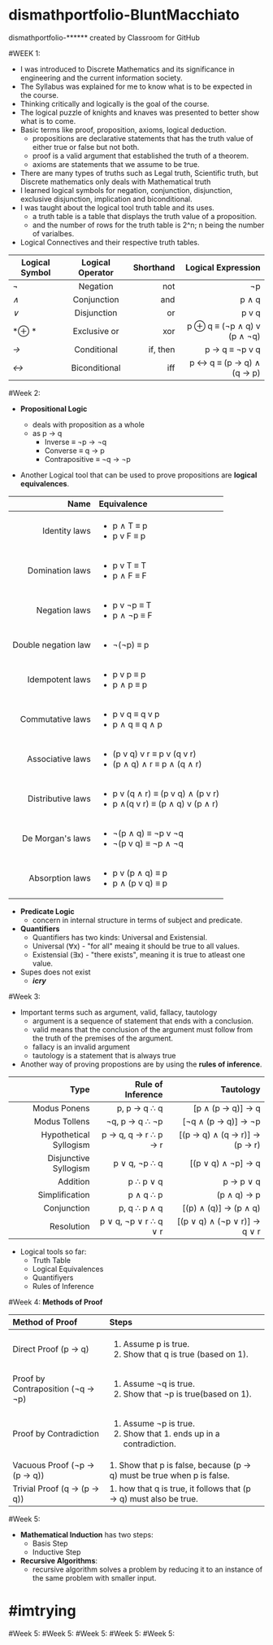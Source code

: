 # dismathportfolio-BluntMacchiato
dismathportfolio-****** created by Classroom for GitHub

#WEEK 1:
- I was introduced to Discrete Mathematics and its significance in engineering and the current information society.		
- The Syllabus was explained for me to know what is to be expected in the course.		
- Thinking critically and logically is the goal of the course.
- The logical puzzle of knights and knaves was presented to better show what is to come.
- Basic terms like proof, proposition, axioms, logical deduction.
	- propositions are declarative statements that has the truth value of either true or false but not both.
	- proof is a valid argument that established the truth of a theorem.
	- axioms are statements that we assume to be true.
- There are many types of truths such as Legal truth, Scientific truth, but Discrete mathematics only deals with Mathematical truth
- I learned logical symbols for negation, conjunction, disjunction, exclusive disjunction, implication and biconditional.
- I was taught about the logical tool truth table and its uses.
	- a truth table is a table that displays the truth value of a proposition.
	- and the number of rows for the truth table is 2^n; n being the number of varialbes.
- Logical Connectives and their respective truth tables.


| Logical Symbol | Logical Operator |	Shorthand | Logical Expression |
| ------------- |:-------------:| -----:| -----:|
|*¬* | Negation | not |¬p|
|*∧* | Conjunction | and |p ∧ q|
|*∨* | Disjunction  | or |p v q|
|*⊕ * | Exclusive or  | xor |p ⊕ q ≡ (¬p ∧ q) v (p ∧ ¬q)|
|*→* | Conditional  | if, then |p → q ≡ ¬p v q|
|*↔* | Biconditional  | iff |p ↔ q ≡ (p → q) ∧ (q → p)|

#Week 2:
- **Propositional Logic**
	- deals with proposition as a whole
	- as p → q 
		- Inverse ≡ ¬p → ¬q
		- Converse ≡ q → p
		- Contrapositive ≡ ¬q → ¬p  

- Another Logical tool that can be used to prove propositions are **logical equivalences**.


|Name |	Equivalence|
| -----:| :-----|
|Identity laws |<ul><li> p ∧ T ≡ p	<li> p v F ≡ p</ul>|
|Domination laws |<ul><li> p v T ≡ T <li>p ∧ F ≡ F</ul>|
|Negation laws |<ul><li> p v ¬p ≡ T <li> p ∧ ¬p ≡ F</ul>|
|Double negation law	|<ul><li> ¬(¬p) ≡ p</ul>|
|Idempotent laws	|<ul><li>	p v p ≡ p	<li> p ∧ p ≡ p</ul>|
|Commutative laws |<ul><li>	p v q ≡ q v p <li> p ∧ q ≡ q ∧ p</ul>|
|Associative laws	|<ul><li>	(p v q) v r ≡ p v (q v r)	<li>(p ∧ q) ∧ r ≡ p ∧ (q ∧ r)</ul>|
|Distributive laws	|<ul><li>	p v (q ∧ r) ≡ (p v q) ∧ (p v r)	<li> p ∧(q v r) ≡ (p ∧ q) v (p ∧ r)</ul>|
|De Morgan's laws	|	<ul><li> ¬(p ∧ q) ≡ ¬p v ¬q	<li> ¬(p v q) ≡ ¬p ∧ ¬q</ul>|
|Absorption laws	| <ul><li> p v (p ∧ q) ≡ p	<li> p ∧ (p v q) ≡ p</ul>|


- **Predicate Logic**
	- concern in internal structure in terms of subject and predicate.
- **Quantifiers**
	- Quantifiers has two kinds: Universal and Existensial.
	- Universal (∀x) - "for all" meaing it should be true to all values.
	- Existensial (∃x) - "there exists", meaning it is true to atleast one value. 
- Supes does not exist 
	- ***icry***

#Week 3:

- Important terms such as argument, valid, fallacy, tautology		
	- argument is a sequence of statement that ends with a conclusion.
	- valid means that the conclusion of the argument must follow from the truth of the premises of the argument.
	- fallacy is an invalid argument
	- tautology is a statement that is always true
- Another way of proving propostions are by using the **rules of inference**.


|Type|	Rule of Inference	|Tautology|
| -----:| -----:|----------:|
|Modus Ponens	|p, p → q ∴ q	|[p ∧ (p → q)] → q|
|Modus Tollens|	¬q, p → q ∴ ¬p|	[¬q ∧ (p → q)] → ¬p|
|Hypothetical Syllogism	|p → q, q → r ∴ p → r	|[(p → q) ∧ (q → r)] → (p → r)|
|Disjunctive Syllogism|	p ∨ q, ¬p ∴ q	|[(p ∨ q) ∧ ¬p] → q|
|Addition	|p ∴ p ∨ q|	p → p ∨ q|
|Simplification|	p ∧ q ∴ p	|(p ∧ q) → p|
|Conjunction|	p, q ∴ p ∧ q|	[(p) ∧ (q)] → (p ∧ q)|
|Resolution|	p ∨ q, ¬p ∨ r ∴ q ∨ r	|[(p ∨ q) ∧ (¬p ∨ r)] → q ∨ r|

- Logical tools so far:
	- Truth Table
	- Logical Equivalences
	- Quantifiyers
	- Rules of Inference

#Week 4:
**Methods of Proof**	

|Method of Proof|Steps|
|:-----|:-------|
|Direct Proof (p → q)|<ol type="1"><li> Assume p is true. <li> Show that q is true (based on 1).	</ol>	|
|Proof by Contraposition (¬q → ¬p)|<ol type="1"><li> Assume ¬q is true. <li> Show that ¬p is true(based on 1).</ol>|		
|Proof by Contradiction|<ol type="1"><li>	Assume ¬p is true. <li> Show that 1. ends up in a contradiction.</ol>	|
|Vacuous Proof (¬p → (p → q))| 1. Show that p is false, because (p → q) must be true when p is false.|
|Trivial Proof (q → (p → q))|	1. how that q is true, it follows that (p → q) must also be true.		|


#Week 5:
- **Mathematical Induction** has two steps:
	- Basis Step
	- Inductive Step
- **Recursive Algorithms**:
	- recursive algorithm solves a problem by reducing it to an instance of the same problem with smaller input.

# **#imtrying**
#Week 5:
#Week 5:
#Week 5:
#Week 5:
#Week 5:
